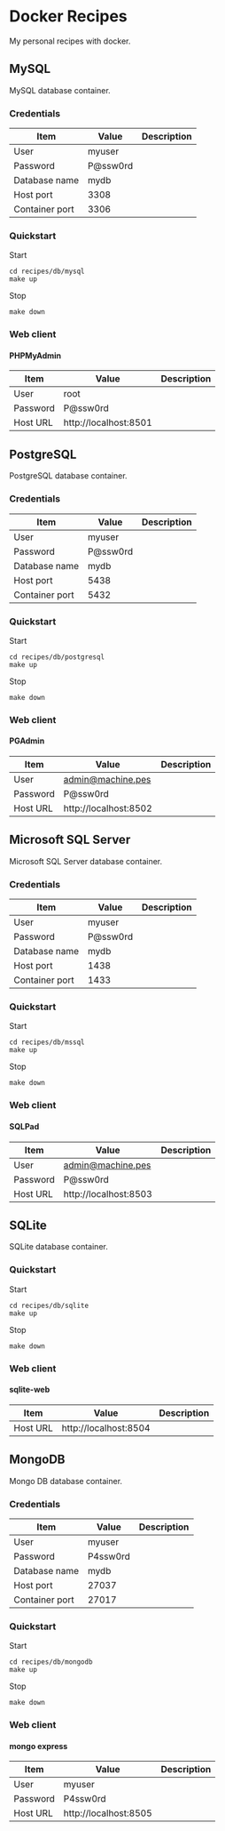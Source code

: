 # Docker Recipes 

My personal recipes with docker.

## MySQL

MySQL database container.

### Credentials

| Item             | Value    | Description |
|------------------|----------|-------------|
| User             | myuser   |             |
| Password         | P@ssw0rd |             |
| Database name    | mydb     |             |
| Host port        | 3308     |             |
| Container port   | 3306     |             |

### Quickstart

Start
```shell
cd recipes/db/mysql
make up
```

Stop
```shell
make down
```

### Web client

#### PHPMyAdmin

| Item           | Value                  | Description |
|----------------|------------------------|-------------|
| User           | root                   |             |
| Password       | P@ssw0rd               |             |
| Host URL       | http://localhost:8501  |             |

## PostgreSQL

PostgreSQL database container.

### Credentials

| Item             | Value    | Description |
|------------------|----------|-------------|
| User             | myuser   |             |
| Password         | P@ssw0rd |             |
| Database name    | mydb     |             |
| Host port        | 5438     |             |
| Container port   | 5432     |             |

### Quickstart

Start
```shell
cd recipes/db/postgresql
make up
```

Stop
```shell
make down
```

### Web client

#### PGAdmin

| Item           | Value                 | Description |
|----------------|-----------------------|-------------|
| User           | admin@machine.pes     |             |
| Password       | P@ssw0rd              |             |
| Host URL       | http://localhost:8502 |             |

## Microsoft SQL Server

Microsoft SQL Server database container.

### Credentials

| Item             | Value    | Description |
|------------------|----------|-------------|
| User             | myuser   |             |
| Password         | P@ssw0rd |             |
| Database name    | mydb     |             |
| Host port        | 1438     |             |
| Container port   | 1433     |             |

### Quickstart

Start
```shell
cd recipes/db/mssql
make up
```

Stop
```shell
make down
```

### Web client

#### SQLPad

| Item           | Value                 | Description |
|----------------|-----------------------|-------------|
| User           | admin@machine.pes     |             |
| Password       | P@ssw0rd              |             |
| Host URL       | http://localhost:8503 |             |

## SQLite

SQLite database container.

### Quickstart

Start
```shell
cd recipes/db/sqlite
make up
```

Stop
```shell
make down
```

### Web client

#### sqlite-web

| Item           | Value                 | Description |
|----------------|-----------------------|-------------|
| Host URL       | http://localhost:8504 |             |

## MongoDB

Mongo DB database container.

### Credentials

| Item             | Value    | Description |
|------------------|----------|-------------|
| User             | myuser   |             |
| Password         | P4ssw0rd |             |
| Database name    | mydb     |             |
| Host port        | 27037    |             |
| Container port   | 27017    |             |

### Quickstart

Start
```shell
cd recipes/db/mongodb
make up
```

Stop
```shell
make down
```

### Web client

#### mongo express

| Item           | Value                 | Description |
|----------------|-----------------------|-------------|
| User           | myuser                |             |
| Password       | P4ssw0rd              |             |
| Host URL       | http://localhost:8505 |             |
